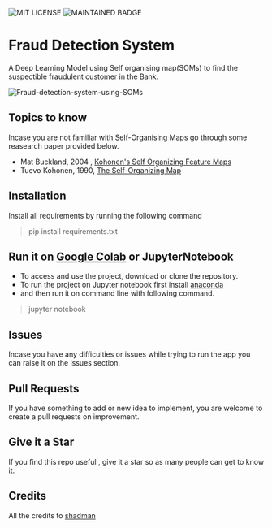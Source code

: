 
![MIT LICENSE](https://badgen.net//badge/license/MIT/green)   ![MAINTAINED BADGE](https://img.shields.io/badge/Maintained%3F-yes-green.svg) 

# Fraud Detection System 
A Deep Learning Model using Self organising map(SOMs) to find the suspectible fraudulent customer in the Bank.

<img src="https://user-images.githubusercontent.com/51903579/186914122-aee52aab-7d2c-41fc-82bc-7745e02afa2c.png" alt="Fraud-detection-system-using-SOMs" />

## Topics to know

Incase you are not familiar with Self-Organising Maps go through some reasearch paper provided below.</br>
* Mat Buckland, 2004 , [Kohonen's Self Organizing Feature Maps](http://www.ai-junkie.com/ann/som/som1.html)</br>
* Tuevo Kohonen, 1990, [The Self-Organizing Map](http://sci2s.ugr.es/keel/pdf/algorithm/articulo/1990-Kohonen-PIEEE.pdf)

## Installation
Install all requirements by running the following command

> pip install requirements.txt

## Run it on [Google Colab](https://colab.research.google.com/) or JupyterNotebook

* To access and use the project, download or clone the repository. 
* To run the project on Jupyter notebook first install [anaconda](https://www.anaconda.com/products/distribution)
* and then run it on command line with following command.
> jupyter notebook


## Issues 

Incase you have any difficulties or issues while trying to run the app you can raise it on the issues section. 

## Pull Requests

If you have something to add or new idea to implement, you are welcome to create a pull requests on improvement.

## Give it a Star

If you find this repo useful , give it a star so as many people can get to know it.

## Credits

All the credits to [shadman](https://instagram.com/finder.ai)
